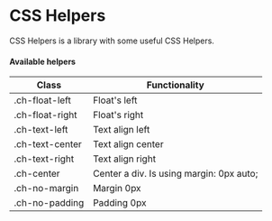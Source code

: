 CSS Helpers
===========

CSS Helpers is a library with some useful CSS Helpers.


#### Available helpers

| Class        | Functionality           |
| ------------- |-------------|
| .ch-float-left      | Float's left |
| .ch-float-right      | Float's right      |
| .ch-text-left | Text align left |
| .ch-text-center | Text align center |
| .ch-text-right | Text align right |
| .ch-center | Center a div. Is using margin: 0px auto; |
| .ch-no-margin | Margin 0px |
| .ch-no-padding | Padding 0px |
